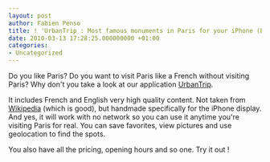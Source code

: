 ```yaml
---
layout: post
author: Fabien Penso
title: ! 'UrbanTrip : Most famous monuments in Paris for your iPhone (English version)'
date: 2010-03-13 17:28:25.000000000 +01:00
categories:
- Uncategorized
---
```

Do you like Paris? Do you want to visit Paris like a French without visiting Paris? Why don't you take a look at our application <a href="http://www.urbantripapp.com/appli">UrbanTrip</a>.

It includes French and English very high quality content. Not taken from <a href="http://www.wikipedia.org/">Wikipedia</a> (which is good), but handmade specifically for the iPhone display. And yes, it will work with no network so you can use it anytime you're visiting Paris for real. You can save favorites, view pictures and use geolocation to find the spots.

You also have all the pricing, opening hours and so one. Try it out !

